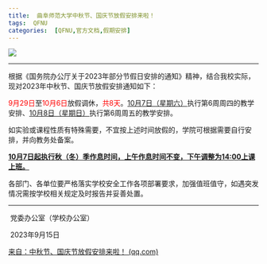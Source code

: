 ```yaml
---
title:  曲阜师范大学中秋节、国庆节放假安排来啦！
tags:  QFNU
categories:  [QFNU,官方文档,假期安排]
---
```


![](/img/qfnu.gif)

---

根据《国务院办公厅关于2023年部分节假日安排的通知》精神，结合我校实际，现对2023年中秋节、国庆节放假安排通知如下：

<font color='red'>9月29日</font>至<font color='red'>10月6日</font>放假调休，<font color='red'>共8天</font>。<u>10月7日（星期六）</u>执行第6周周四的教学安排、<u>10月8日（星期日）</u>执行第6周周五的教学安排。

如实验或课程性质有特殊需要，不宜按上述时间放假的，学院可根据需要自行安排，并向教务处备案。

<u>**10月7日起执行秋（冬）季作息时间，上午作息时间不变，下午调整为14:00上课上班。**</u>

各部门、各单位要严格落实学校安全工作各项部署要求，加强值班值守，如遇突发情况需按学校相关规定及时报告并妥善处置。

---

​																																																								 党委办公室（学校办公室）

​																																																												2023年9月15日







[来自：中秋节、国庆节放假安排来啦！ (qq.com)](https://mp.weixin.qq.com/s/5WuKt2Pk2qoBSm6c2hJzXQ)